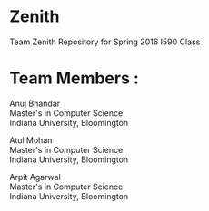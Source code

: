 # Zenith
Team Zenith Repository for Spring 2016 I590 Class

# Team Members :

Anuj Bhandar  
Master's in Computer Science  
Indiana University, Bloomington  

Atul Mohan  
Master's in Computer Science  
Indiana University, Bloomington 

Arpit Agarwal  
Master's in Computer Science  
Indiana University, Bloomington 

